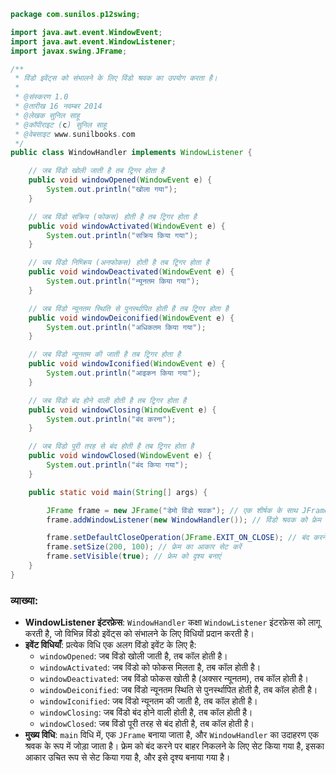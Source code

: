 
```java
package com.sunilos.p12swing;

import java.awt.event.WindowEvent;
import java.awt.event.WindowListener;
import javax.swing.JFrame;

/**
 * विंडो इवेंट्स को संभालने के लिए विंडो श्रवक का उपयोग करता है।
 * 
 * @संस्करण 1.0
 * @तारीख 16 नवम्बर 2014
 * @लेखक सुनिल साहू
 * @कॉपीराइट (c) सुनिल साहू
 * @वेबसाइट www.sunilbooks.com
 */
public class WindowHandler implements WindowListener {

    // जब विंडो खोली जाती है तब ट्रिगर होता है
    public void windowOpened(WindowEvent e) {
        System.out.println("खोला गया");
    }

    // जब विंडो सक्रिय (फोकस) होती है तब ट्रिगर होता है
    public void windowActivated(WindowEvent e) {
        System.out.println("सक्रिय किया गया");
    }

    // जब विंडो निष्क्रिय (अनफोकस) होती है तब ट्रिगर होता है
    public void windowDeactivated(WindowEvent e) {
        System.out.println("न्यूनतम किया गया");
    }

    // जब विंडो न्यूनतम स्थिति से पुनर्स्थापित होती है तब ट्रिगर होता है
    public void windowDeiconified(WindowEvent e) {
        System.out.println("अधिकतम किया गया");
    }

    // जब विंडो न्यूनतम की जाती है तब ट्रिगर होता है
    public void windowIconified(WindowEvent e) {
        System.out.println("आइकन किया गया");
    }

    // जब विंडो बंद होने वाली होती है तब ट्रिगर होता है
    public void windowClosing(WindowEvent e) {
        System.out.println("बंद करना");
    }

    // जब विंडो पूरी तरह से बंद होती है तब ट्रिगर होता है
    public void windowClosed(WindowEvent e) {
        System.out.println("बंद किया गया");
    }

    public static void main(String[] args) {

        JFrame frame = new JFrame("डेमो विंडो श्रवक"); // एक शीर्षक के साथ JFrame बनाएं
        frame.addWindowListener(new WindowHandler()); // विंडो श्रवक को फ्रेम में संलग्न करें

        frame.setDefaultCloseOperation(JFrame.EXIT_ON_CLOSE); // बंद करने पर बाहर निकलें
        frame.setSize(200, 100); // फ्रेम का आकार सेट करें
        frame.setVisible(true); // फ्रेम को दृश्य बनाएं
    }
}
```

### व्याख्या:
- **WindowListener इंटरफ़ेस**: `WindowHandler` कक्षा `WindowListener` इंटरफ़ेस को लागू करती है, जो विभिन्न विंडो इवेंट्स को संभालने के लिए विधियों प्रदान करती है।
- **इवेंट विधियाँ**: प्रत्येक विधि एक अलग विंडो इवेंट के लिए है:
  - `windowOpened`: जब विंडो खोली जाती है, तब कॉल होती है।
  - `windowActivated`: जब विंडो को फोकस मिलता है, तब कॉल होती है।
  - `windowDeactivated`: जब विंडो फोकस खोती है (अक्सर न्यूनतम), तब कॉल होती है।
  - `windowDeiconified`: जब विंडो न्यूनतम स्थिति से पुनर्स्थापित होती है, तब कॉल होती है।
  - `windowIconified`: जब विंडो न्यूनतम की जाती है, तब कॉल होती है।
  - `windowClosing`: जब विंडो बंद होने वाली होती है, तब कॉल होती है।
  - `windowClosed`: जब विंडो पूरी तरह से बंद होती है, तब कॉल होती है।
- **मुख्य विधि**: `main` विधि में, एक `JFrame` बनाया जाता है, और `WindowHandler` का उदाहरण एक श्रवक के रूप में जोड़ा जाता है। फ्रेम को बंद करने पर बाहर निकलने के लिए सेट किया गया है, इसका आकार उचित रूप से सेट किया गया है, और इसे दृश्य बनाया गया है।
